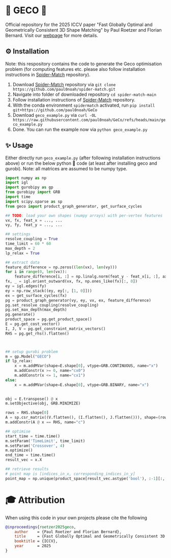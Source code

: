 # 🦎 GECO 🦎

Official repository for the 2025 ICCV paper "Fast Globally Optimal and Geometrically Consistent 3D Shape Matching" by Paul Roetzer and Florian Bernard. 
Visit our [webpage](https://paulroetzer.github.io/publications/2025-06-26-geco.html) for more details.


## ⚙️ Installation

Note: this respository contains the code to generate the Geco optimisation problem (for computing features etc. please also follow installation instructions in [Spider-Match](https://github.com/paul0noah/spider-match) repository).

1. Download [Spider-Match](https://github.com/paul0noah/spider-match) repository via `git clone https://github.com/paul0noah/spider-match.git`
2. Navigate into folder of downloaded repository `cd spider-match-main`
3. Follow installation instructions of [Spider-Match](https://github.com/paul0noah/spider-match) repository.
4. With the conda environment `spidermatch` activated, run `pip install git+https://github.com/paul0noah/GeCo`
5. Download `geco_example.py` via `curl -OL https://raw.githubusercontent.com/paul0noah/GeCo/refs/heads/main/geco_example.py`
6. Done. You can run the example now via `python geco_example.py`

## ✨ Usage

Either directly run `geco_example.py` (after following installation instructions above) or run the below python 🐍 code (at least after installing geco and gurobi).
Note: all matrices are assumed to be numpy type.

```python
import numpy as np
import igl
import gurobipy as gp
from gurobipy import GRB
import time
import scipy.sparse as sp
from geco import product_graph_generator, get_surface_cycles

## TODO: load your own shapes (numpy arrays) with per-vertex features
vx, fx, feat_x = ..., ...
vy, fy, feat_y = ..., ...

## settings
resolve_coupling = True
time_limit = 60 * 60
max_depth = 2
lp_relax = True

## extract data
feature_difference = np.zeros((len(vx), len(vy)))
for i in range(0, len(vx)):
    feature_difference[i, :] = np.linalg.norm(feat_y - feat_x[i, :], axis=1)
fx, _ = igl.orient_outward(vx, fx, np.ones_like(fx)[:, 0])
ey = igl.edges(fy)
ey = np.row_stack((ey, ey[:, [1, 0]]))
ex = get_surface_cycles(fx)
pg = product_graph_generator(vy, ey, vx, ex, feature_difference)
pg.set_resolve_coupling(resolve_coupling)
pg.set_max_depth(max_depth)
pg.generate()
product_space = pg.get_product_space()
E = pg.get_cost_vector()
I, J, V = pg.get_constraint_matrix_vectors()
RHS = pg.get_rhs().flatten()



## setup gurobi problem
m = gp.Model("GECO")
if lp_relax:
    x = m.addMVar(shape=E.shape[0], vtype=GRB.CONTINUOUS, name="x")
    m.addConstr(x >= 0, name="cx0")
    m.addConstr(x <= 1, name="cx1")
else:
    x = m.addMVar(shape=E.shape[0], vtype=GRB.BINARY, name="x")
    

obj = E.transpose() @ x
m.setObjective(obj, GRB.MINIMIZE)

rows = RHS.shape[0]
A = sp.csr_matrix((V.flatten(), (I.flatten(), J.flatten())), shape=(rows, E.shape[0]))
m.addConstr(A @ x == RHS, name="c")

## optimise
start_time = time.time()
m.setParam('TimeLimit', time_limit)
m.setParam('Crossover', 4)
m.optimize()
end_time = time.time()
result_vec = x.X

## retrieve results
# point map is [indices_in_x, corresponding_indices_in_y]
point_map = np.unique(product_space[result_vec.astype('bool'), :-1][:, [0, 2]], axis=0)
```

# 🎓 Attribution
When using this code in your own projects please cite the following

```bibtex
@inproceedings{roetzer2025geco,
    author    = {Paul Roetzer and Florian Bernard},
    title     = {Fast Globally Optimal and Geometrically Consistent 3D Shape Matching},
    booktitle = {ICCV},
    year      = 2025
}
```
